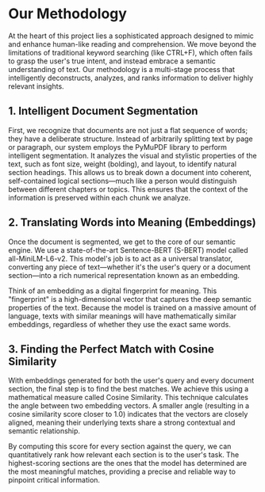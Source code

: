 # Our Methodology

At the heart of this project lies a sophisticated approach designed to mimic and enhance human-like reading and comprehension. We move beyond the limitations of traditional keyword searching (like CTRL+F), which often fails to grasp the user's true intent, and instead embrace a semantic understanding of text. Our methodology is a multi-stage process that intelligently deconstructs, analyzes, and ranks information to deliver highly relevant insights.

## 1. Intelligent Document Segmentation

First, we recognize that documents are not just a flat sequence of words; they have a deliberate structure. Instead of arbitrarily splitting text by page or paragraph, our system employs the PyMuPDF library to perform intelligent segmentation. It analyzes the visual and stylistic properties of the text, such as font size, weight (bolding), and layout, to identify natural section headings. This allows us to break down a document into coherent, self-contained logical sections—much like a person would distinguish between different chapters or topics. This ensures that the context of the information is preserved within each chunk we analyze.

## 2. Translating Words into Meaning (Embeddings)

Once the document is segmented, we get to the core of our semantic engine. We use a state-of-the-art Sentence-BERT (S-BERT) model called all-MiniLM-L6-v2. This model's job is to act as a universal translator, converting any piece of text—whether it's the user's query or a document section—into a rich numerical representation known as an embedding.

Think of an embedding as a digital fingerprint for meaning. This "fingerprint" is a high-dimensional vector that captures the deep semantic properties of the text. Because the model is trained on a massive amount of language, texts with similar meanings will have mathematically similar embeddings, regardless of whether they use the exact same words.

## 3. Finding the Perfect Match with Cosine Similarity

With embeddings generated for both the user's query and every document section, the final step is to find the best matches. We achieve this using a mathematical measure called Cosine Similarity. This technique calculates the angle between two embedding vectors. A smaller angle (resulting in a cosine similarity score closer to 1.0) indicates that the vectors are closely aligned, meaning their underlying texts share a strong contextual and semantic relationship.

By computing this score for every section against the query, we can quantitatively rank how relevant each section is to the user's task. The highest-scoring sections are the ones that the model has determined are the most meaningful matches, providing a precise and reliable way to pinpoint critical information.
